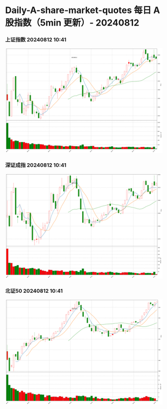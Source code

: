 
# Daily-A-share-market-quotes 每日 A 股指数（5min 更新）- 20240812

### 上证指数 20240812 10:41
![](./fig/2024/8/20240812-sh000001.png)

### 深证成指 20240812 10:41
![](./fig/2024/8/20240812-sz399001.png)

### 北证50 20240812 10:41
![](./fig/2024/8/20240812-bj899050.png)
